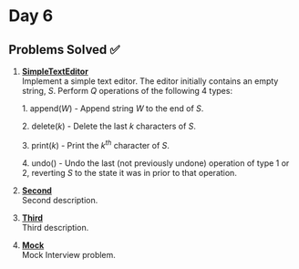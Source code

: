 # Day 6

## Problems Solved ✅

1. **[SimpleTextEditor](SimpleTextEditor.md)**  
   Implement a simple text editor. The editor initially contains an empty string, $S$. Perform $Q$ operations of the following $4$ types:

   $1.$ append($W$) - Append string $W$ to the end of $S$.

   $2.$ delete($k$) - Delete the last $k$ characters of $S$.

   $3.$ print($k$) - Print the $k^{th}$ character of $S$.

   $4.$ undo() - Undo the last (not previously undone) operation of type $1$ or $2$, reverting $S$ to the state it was in prior to that operation.

2. **[Second](Second.md)**  
   Second description.

3. **[Third](Third.md)**  
   Third description.

4. **[Mock](Mock.png)**  
   Mock Interview problem.